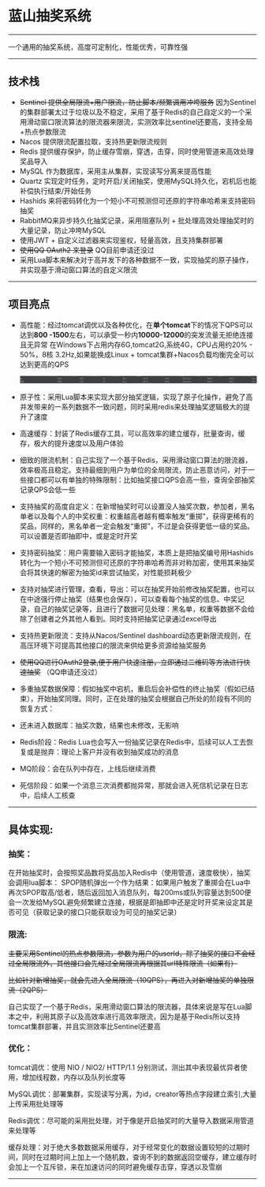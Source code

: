 # 蓝山抽奖系统

---

一个通用的抽奖系统，高度可定制化，性能优秀，可靠性强

---

## 技术栈

+ ~~Sentinel 提供全局限流+用户限流，防止脚本/频繁调用冲垮服务~~ 因为Sentinel的集群部署太过于垃圾以及不稳定，采用了基于Redis的自己自定义的一个采用滑动窗口限流算法的限流器来限流，实测效率比sentinel还要高，支持全局+热点参数限流
+ Nacos 提供限流配置拉取，支持热更新限流规则
+ Redis 提供缓存保护，防止缓存雪崩，穿透，击穿，同时使用管道来高效处理奖品导入
+ MySQL 作为数据库，采用主从集群，实现读写分离来提高性能
+ Quartz 实现定时任务，定时开启/关闭抽奖，使用MySQL持久化，宕机后也能补偿执行结束/开始任务
+ Hashids 来将密码转化为一个短小不可预测但可还原的字符串哈希来支持密码抽奖
+ RabbitMQ来异步持久化抽奖记录，采用阻塞队列 + 批处理高效处理抽奖时的大量记录，防止冲垮MySQL
+ 使用JWT + 自定义过滤器来实现鉴权，轻量高效，且支持集群部署
+ ~~使用QQ OAuth2 来登录~~ QQ目前申请还没过
+ 采用Lua脚本来解决对于高并发下的各种数据不一致，实现抽奖的原子操作，并实现基于滑动窗口算法的自定义限流

---

## 项目亮点

+ 高性能：经过tomcat调优以及各种优化，在**单个tomcat**下的情况下QPS可以达到**800 -1500**左右，可以承受一秒内**10000-12000**的突发流量无拒绝连接且无异常 在Windows下占用内存6G,tomcat2G,系统4G，CPU占用约20% - 50%，8核 3.2Hz,如果能换成Linux + tomcat集群+Nacos负载均衡完全可以达到更高的QPS

  ![img](assets/img-1748698845428-2.png)

+ 原子性：采用Lua脚本来实现大部分抽奖逻辑，实现了原子化操作，避免了高并发带来的一系列数据不一致问题，同时采用redis来处理抽奖逻辑极大的提升了速度

+ 高速缓存：封装了Redis缓存工具，可以高效率的建立缓存，批量查询，缓存，极大的提升速度以及用户体验

+ 细致的限流机制：自己实现了一个基于Redis，采用滑动窗口算法的限流器，效率极高且稳定。支持最细到用户为单位的全局限流，防止恶意访问，对于一些接口都可以有单独的特殊限制：比如抽奖接口QPS会高一些，查询全部抽奖记录QPS会低一些

+ 支持抽奖的高度自定义：在新增抽奖时可以设置没人抽奖次数，参加者，黑名单者以及每个人的中奖权重：权重越高者越有概率触发“重掷”，获得更稀有的奖品，同样的，黑名单者一定会触发“重掷”，不过是会获得更低一级的奖品。可以设置是否即抽即中，或是定时开奖

+ 支持密码抽奖：用户需要输入密码才能抽奖，本质上是把抽奖编号用Hashids转化为一个短小不可预测但可还原的字符串哈希而非对称加密，使用其来抽奖会将其快速的解密为抽奖id来尝试抽奖，对性能损耗极少

+ 支持对抽奖进行管理，查看，导出：可以在抽奖开始前修改抽奖配置，也可以在中途强行停止抽奖（结果也会保存），可以查看每个抽奖的信息、中奖记录，自己的抽奖记录等，且进行了数据可见处理：黑名单，权重等数据不会给除了创建者之外其他人看到。同时支持把抽奖记录通过excel导出

+ 支持热更新限流：支持从Nacos/Sentinel dashboard动态更新限流规则，在高压环境下可提高其他接口的限流来供给更多资源给抽奖服务

+ ~~使用QQ进行OAuth2登录,便于用户快速注册，立即通过二维码等方法进行快速抽奖~~ （QQ申请还没过）

+ 多重抽奖数据保障：假如抽奖中宕机，重启后会补偿性的终止抽奖（假如已结束），开始抽奖同理。同时，正在处理的抽奖会根据自己所处的阶段有不同的恢复方式：

+ 还未进入数据库：抽奖次数，结果也未修改，无影响

+ Redis阶段：Redis Lua也会写入一份抽奖记录在Redis中，后续可以人工去恢复或是抛弃：理论上客户并没有收到抽奖成功的消息

+ MQ阶段：会在队列中存在，上线后继续消费

+ 死信阶段：如果一个消息三次消费都抛异常，那就会进入死信机记录在日志中，后续人工核查

---

## 具体实现:

### 抽奖：

在开始抽奖时，会按照奖品数将奖品加入Redis中（使用管道，速度极快），抽奖会调用lua脚本： SPOP随机弹出一个作为结果：如果用户触发了重掷会在Lua中再次SPOP取高/低者，随后返回加入消息队列，每200ms或队列容量达到500便会一次发给MySQL避免频繁建立连接，根据是即抽即中还是定时开奖来设定其是否可见（获取记录的接口只能获取设为可见的抽奖记录）

### 限流:

~~主要采用Sentinel的热点参数限流，参数为用户的userId，除了抽奖的接口不会经过全局限流外，其他接口会先经过全局限流再根据其url特殊限流（如果有）~~

~~比如针对新增抽奖，就会先进入全局限流（10QPS），再进入对新增抽奖的单独限流（2QPS）~~

自己实现了一个基于Redis，采用滑动窗口算法的限流器，具体来说是写在Lua脚本之中，利用其原子以及高效率进行高效率限流，因为是基于Redis所以支持tomcat集群部署，并且实测效率比Sentinel还要高

### 优化：

tomcat调优：使用 NIO / NIO2/ HTTP/1.1 分别测试，测出其中表现最优异者使用，增加线程数，内存以及队列长度等

MySQL调优：部署集群，实现读写分离，为id，creator等热点字段建立索引,大量上传采用批处理等

Redis调优：尽可能的采用批处理，对于像是开启抽奖时的大量导入数据采用管道来处理等

缓存处理：对于绝大多数数据采用缓存，对于经常变化的数据设置较短的过期时间，同时在过期时间上加上一个随机数，查询不到的数据返回空缓存，建立缓存时会加上一个互斥锁，来在加速访问的同时避免缓存击穿，穿透以及雪崩

---